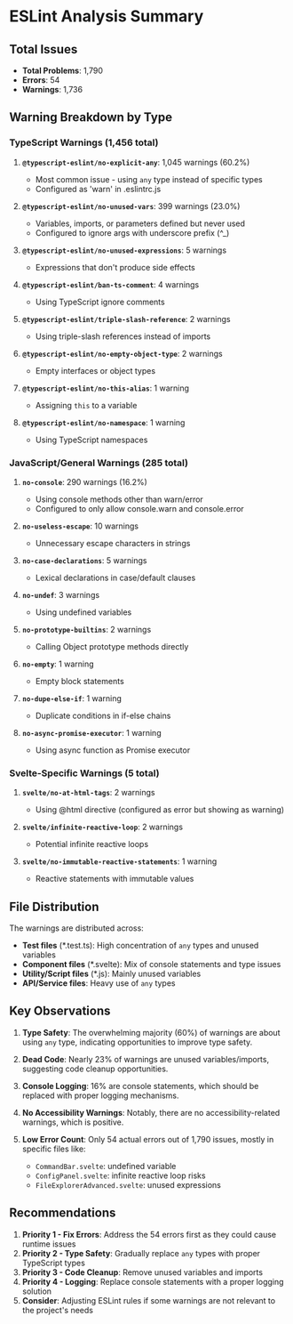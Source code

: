 # ESLint Analysis Summary

## Total Issues
- **Total Problems**: 1,790
- **Errors**: 54
- **Warnings**: 1,736

## Warning Breakdown by Type

### TypeScript Warnings (1,456 total)
1. **`@typescript-eslint/no-explicit-any`**: 1,045 warnings (60.2%)
   - Most common issue - using `any` type instead of specific types
   - Configured as 'warn' in .eslintrc.js

2. **`@typescript-eslint/no-unused-vars`**: 399 warnings (23.0%)
   - Variables, imports, or parameters defined but never used
   - Configured to ignore args with underscore prefix (^_)

3. **`@typescript-eslint/no-unused-expressions`**: 5 warnings
   - Expressions that don't produce side effects

4. **`@typescript-eslint/ban-ts-comment`**: 4 warnings
   - Using TypeScript ignore comments

5. **`@typescript-eslint/triple-slash-reference`**: 2 warnings
   - Using triple-slash references instead of imports

6. **`@typescript-eslint/no-empty-object-type`**: 2 warnings
   - Empty interfaces or object types

7. **`@typescript-eslint/no-this-alias`**: 1 warning
   - Assigning `this` to a variable

8. **`@typescript-eslint/no-namespace`**: 1 warning
   - Using TypeScript namespaces

### JavaScript/General Warnings (285 total)
1. **`no-console`**: 290 warnings (16.2%)
   - Using console methods other than warn/error
   - Configured to only allow console.warn and console.error

2. **`no-useless-escape`**: 10 warnings
   - Unnecessary escape characters in strings

3. **`no-case-declarations`**: 5 warnings
   - Lexical declarations in case/default clauses

4. **`no-undef`**: 3 warnings
   - Using undefined variables

5. **`no-prototype-builtins`**: 2 warnings
   - Calling Object prototype methods directly

6. **`no-empty`**: 1 warning
   - Empty block statements

7. **`no-dupe-else-if`**: 1 warning
   - Duplicate conditions in if-else chains

8. **`no-async-promise-executor`**: 1 warning
   - Using async function as Promise executor

### Svelte-Specific Warnings (5 total)
1. **`svelte/no-at-html-tags`**: 2 warnings
   - Using @html directive (configured as error but showing as warning)

2. **`svelte/infinite-reactive-loop`**: 2 warnings
   - Potential infinite reactive loops

3. **`svelte/no-immutable-reactive-statements`**: 1 warning
   - Reactive statements with immutable values

## File Distribution
The warnings are distributed across:
- **Test files** (*.test.ts): High concentration of `any` types and unused variables
- **Component files** (*.svelte): Mix of console statements and type issues
- **Utility/Script files** (*.js): Mainly unused variables
- **API/Service files**: Heavy use of `any` types

## Key Observations

1. **Type Safety**: The overwhelming majority (60%) of warnings are about using `any` type, indicating opportunities to improve type safety.

2. **Dead Code**: Nearly 23% of warnings are unused variables/imports, suggesting code cleanup opportunities.

3. **Console Logging**: 16% are console statements, which should be replaced with proper logging mechanisms.

4. **No Accessibility Warnings**: Notably, there are no accessibility-related warnings, which is positive.

5. **Low Error Count**: Only 54 actual errors out of 1,790 issues, mostly in specific files like:
   - `CommandBar.svelte`: undefined variable
   - `ConfigPanel.svelte`: infinite reactive loop risks
   - `FileExplorerAdvanced.svelte`: unused expressions

## Recommendations

1. **Priority 1 - Fix Errors**: Address the 54 errors first as they could cause runtime issues
2. **Priority 2 - Type Safety**: Gradually replace `any` types with proper TypeScript types
3. **Priority 3 - Code Cleanup**: Remove unused variables and imports
4. **Priority 4 - Logging**: Replace console statements with a proper logging solution
5. **Consider**: Adjusting ESLint rules if some warnings are not relevant to the project's needs